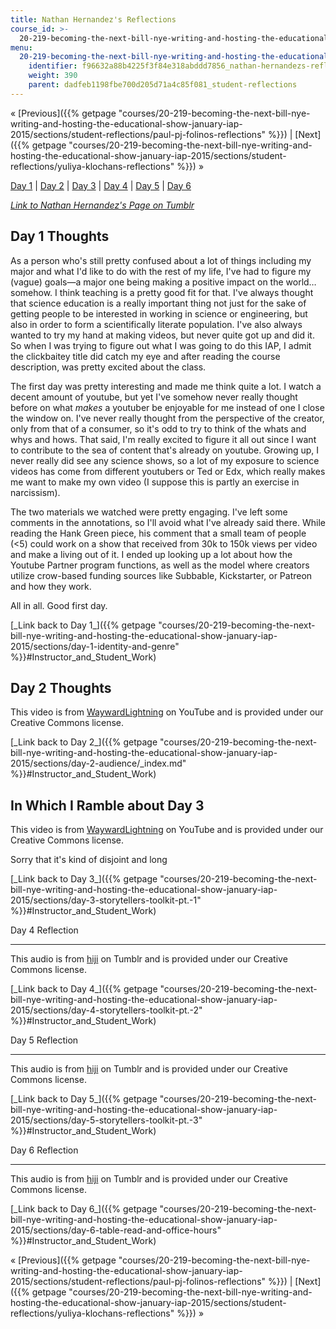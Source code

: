 ```yaml
---
title: Nathan Hernandez's Reflections
course_id: >-
  20-219-becoming-the-next-bill-nye-writing-and-hosting-the-educational-show-january-iap-2015
menu:
  20-219-becoming-the-next-bill-nye-writing-and-hosting-the-educational-show-january-iap-2015:
    identifier: f96632a88b4225f3f84e318abddd7856_nathan-hernandezs-reflections
    weight: 390
    parent: dadfeb1198fbe700d205d71a4c85f081_student-reflections
---
```

« [Previous]({{% getpage "courses/20-219-becoming-the-next-bill-nye-writing-and-hosting-the-educational-show-january-iap-2015/sections/student-reflections/paul-pj-folinos-reflections" %}}) | [Next]({{% getpage "courses/20-219-becoming-the-next-bill-nye-writing-and-hosting-the-educational-show-january-iap-2015/sections/student-reflections/yuliya-klochans-reflections" %}}) »

[Day 1](#Hiji_s_Day_1_Thoughts) | [Day 2](#Hiji_s_Day_2_Thoughts) | [Day 3](#Day_3) | [Day 4](#Day_4_Reflection) | [Day 5](#Day_5_Reflection) | [Day 6](#Day_6_Reflection)

[_Link to_ _Nathan Hernandez's Page on Tumblr_](http://mit219.tumblr.com/tagged/hiji)

Day 1 Thoughts
--------------

As a person who's still pretty confused about a lot of things including my major and what I'd like to do with the rest of my life, I've had to figure my (vague) goals—a major one being making a positive impact on the world…somehow. I think teaching is a pretty good fit for that. I've always thought that science education is a really important thing not just for the sake of getting people to be interested in working in science or engineering, but also in order to form a scientifically literate population. I've also always wanted to try my hand at making videos, but never quite got up and did it. So when I was trying to figure out what I was going to do this IAP, I admit the clickbaitey title did catch my eye and after reading the course description, was pretty excited about the class.

The first day was pretty interesting and made me think quite a lot. I watch a decent amount of youtube, but yet I've somehow never really thought before on what _makes_ a youtuber be enjoyable for me instead of one I close the window on. I've never really thought from the perspective of the creator, only from that of a consumer, so it's odd to try to think of the whats and whys and hows. That said, I'm really excited to figure it all out since I want to contribute to the sea of content that's already on youtube. Growing up, I never really did see any science shows, so a lot of my exposure to science videos has come from different youtubers or Ted or Edx, which really makes me want to make my own video (I suppose this is partly an exercise in narcissism).

The two materials we watched were pretty engaging. I've left some comments in the annotations, so I'll avoid what I've already said there. While reading the Hank Green piece, his comment that a small team of people (<5) could work on a show that received from 30k to 150k views per video and make a living out of it. I ended up looking up a lot about how the Youtube Partner program functions, as well as the model where creators utilize crow-based funding sources like Subbable, Kickstarter, or Patreon and how they work.

All in all. Good first day.

[\_Link back to Day 1\_]({{% getpage "courses/20-219-becoming-the-next-bill-nye-writing-and-hosting-the-educational-show-january-iap-2015/sections/day-1-identity-and-genre" %}}#Instructor_and_Student_Work)

Day 2 Thoughts
--------------

This video is from [WaywardLightning](https://www.youtube.com/channel/UC1vNk_LtxsFjmerk7_M7HJg) on YouTube and is provided under our Creative Commons license.

[\_Link back to Day 2\_]({{% getpage "courses/20-219-becoming-the-next-bill-nye-writing-and-hosting-the-educational-show-january-iap-2015/sections/day-2-audience/_index.md" %}}#Instructor_and_Student_Work)

In Which I Ramble about Day 3
-----------------------------

This video is from [WaywardLightning](https://www.youtube.com/channel/UC1vNk_LtxsFjmerk7_M7HJg) on YouTube and is provided under our Creative Commons license.

Sorry that it's kind of disjoint and long

[\_Link back to Day 3\_]({{% getpage "courses/20-219-becoming-the-next-bill-nye-writing-and-hosting-the-educational-show-january-iap-2015/sections/day-3-storytellers-toolkit-pt.-1" %}}#Instructor_and_Student_Work)

Day 4 Reflection  

-------------------

This audio is from [hiji](http://mit219.tumblr.com/tagged/hiji) on Tumblr and is provided under our Creative Commons license.

[\_Link back to Day 4\_]({{% getpage "courses/20-219-becoming-the-next-bill-nye-writing-and-hosting-the-educational-show-january-iap-2015/sections/day-4-storytellers-toolkit-pt.-2" %}}#Instructor_and_Student_Work)

Day 5 Reflection  

-------------------

This audio is from [hiji](http://mit219.tumblr.com/tagged/hiji) on Tumblr and is provided under our Creative Commons license.

[\_Link back to Day 5\_]({{% getpage "courses/20-219-becoming-the-next-bill-nye-writing-and-hosting-the-educational-show-january-iap-2015/sections/day-5-storytellers-toolkit-pt.-3" %}}#Instructor_and_Student_Work)

Day 6 Reflection  

-------------------

This audio is from [hiji](http://mit219.tumblr.com/tagged/hiji) on Tumblr and is provided under our Creative Commons license.

[\_Link back to Day 6\_]({{% getpage "courses/20-219-becoming-the-next-bill-nye-writing-and-hosting-the-educational-show-january-iap-2015/sections/day-6-table-read-and-office-hours" %}}#Instructor_and_Student_Work)

« [Previous]({{% getpage "courses/20-219-becoming-the-next-bill-nye-writing-and-hosting-the-educational-show-january-iap-2015/sections/student-reflections/paul-pj-folinos-reflections" %}}) | [Next]({{% getpage "courses/20-219-becoming-the-next-bill-nye-writing-and-hosting-the-educational-show-january-iap-2015/sections/student-reflections/yuliya-klochans-reflections" %}}) »